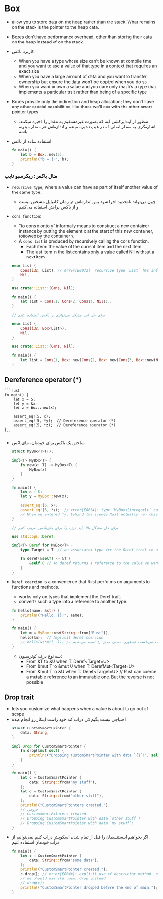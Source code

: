 # Box
* allow you to store data on the heap rather than the stack. What remains on the stack is the pointer to the heap data.
* Boxes don’t have performance overhead, other than storing their data on the heap instead of on the stack.
* کاربرد باکس
    * When you have a type whose size can’t be known at compile time and you want to use a value of that type in a context that requires an exact size
    * When you have a large amount of data and you want to transfer ownership but ensure the data won’t be copied when you do so
    * When you want to own a value and you care only that it’s a type that implements a particular trait rather than being of a specific type
* Boxes provide only the indirection and heap allocation; they don’t have any other special capabilities, like those we’ll see with the other smart pointer types
    * منظور از ایندایرکشن اینه که بصورت غیرمستقیم یه مقدار را ذخیره میکنند. اشاره‌گری به مقدار اصلی که در هیپ ذخیره میشه و اندازه‌اش هر مقدار میتونه باشه

* استفاده ساده از باکس
    ```rust
    fn main() {
        let b = Box::new(5);
        println!("b = {}", b);
    }
    ```

### مثال باکس: ریکرسیو تایپ
* `recursive type`, where a value can have as part of itself another value of the same type.
    * چون می‌تواند نامحدود اجرا شود پس اندازه‌اش در زمان کامپایل مشخص نیست و از باکس برایش استفاده می‌کنیم

* `cons function`:
    * “to cons x onto y” informally means to construct a new container instance by putting the element x at the start of this new container, followed by the container y.
    * A `cons list` is produced by recursively calling the cons function.
        * Each item: the value of the current item and the next item. 
        * The last item in the list contains only a value called Nil without a next item

    ```rust
    enum List {
        Cons(i32, List), // error[E0072]: recursive type `List` has infinite size
        Nil,
    }

    use crate::List::{Cons, Nil};

    fn main() {
        let list = Cons(1, Cons(2, Cons(3, Nil)));
    }

    // برای حل این مشکل می‌توانیم از باکس استفاده کنیم
     
    enum List {
        Cons(i32, Box<List>),
        Nil,
    }

    use crate::List::{Cons, Nil};

    fn main() {
        let list = Cons(1, Box::new(Cons(2, Box::new(Cons(3, Box::new(Nil))))));
    }
    ```

## Dereference operator (*)
    ```rust
    fn main() {
        let x = 5;
        let y = &x;
        let z = Box::new(x);

        assert_eq!(5, x);
        assert_eq!(5, *y);  // Dereference operator (*)
        assert_eq!(5, *z);  // Dereference operator (*)
    }
    ```
* ساختن یک باکس برای خودمان، مای‌باکس
    ```rust
    struct MyBox<T>(T);

    impl<T> MyBox<T> {
        fn new(x: T) -> MyBox<T> {
            MyBox(x)
        }
    }

    fn main() {
        let x = 5;
        let y = MyBox::new(x);

        assert_eq!(5, x);
        assert_eq!(5, *y);  // error[E0614]: type `MyBox<{integer}>` cannot be dereferenced
        // When we entered *y, behind the scenes Rust actually ran this code: *(y.deref())
    }

    // برای حل مشکل بالا باید درف را برای مای‌باکس تعریف کنیم

    use std::ops::Deref;

    impl<T> Deref for MyBox<T> {
        type Target = T; // an associated type for the Deref trait to use. Associated types are a slightly different way of declaring a generic parameter

        fn deref(&self) -> &T {
            &self.0 // so deref returns a reference to the value we want to access with the * operator
        }
    }
    ```

* `Deref coercion` is a convenience that Rust performs on arguments to functions and methods.
    * works only on types that implement the Deref trait.
    * converts such a type into a reference to another type. 
    ```rust
    fn hello(name: &str) {
        println!("Hello, {}!", name);
    }

    fn main() {
        let m = MyBox::new(String::from("Rust"));
        hello(&m);  // Implicit deref coercion
        // hello(&(*m)[..]); // اگر درف کوئرسیون ضمنی وجود نمی‌داشت می‌بایست اینطوری دستی تبدیل را انجام می‌دادیم
    }
    ```
    * سه نوع درف کوئرسیون: 
        * From &T to &U when T: Deref<Target=U>
        * From &mut T to &mut U when T: DerefMut<Target=U>
        * From &mut T to &U when T: Deref<Target=U>     // Rust can coerce a mutable reference to an immutable one. But the reverse is not possible

## Drop trait
* lets you customize what happens when a value is about to go out of scope
* احتیاجی نیست بگیم کی دراپ کنه خود راست اینکار رو انجام میده
    ```rust
    struct CustomSmartPointer {
        data: String,
    }

    impl Drop for CustomSmartPointer {
        fn drop(&mut self) {
            println!("Dropping CustomSmartPointer with data `{}`!", self.data);
        }
    }

    fn main() {
        let c = CustomSmartPointer {
            data: String::from("my stuff"),
        };
        let d = CustomSmartPointer {
            data: String::from("other stuff"),
        };
        println!("CustomSmartPointers created.");
        // خروجی
        // CustomSmartPointers created.
        // Dropping CustomSmartPointer with data `other stuff`!
        // Dropping CustomSmartPointer with data `my stuff`!
    }
    ```
* اگر بخواهیم اینستنسمان را قبل از تمام شدن اسکوپش دراپ کنیم نمی‌توانیم از دراپ خودمان استفاده کنیم
    ```rust
    fn main() {
        let c = CustomSmartPointer {
            data: String::from("some data"),
        };
        println!("CustomSmartPointer created.");
        c.drop(); // error[E0040]: explicit use of destructor method. explicit destructor calls not allowed
        // we should use std::mem::drop instead
        // drop(c);
        println!("CustomSmartPointer dropped before the end of main.");
    }
    ```